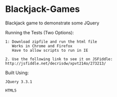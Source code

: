 # Blackjack-Games
Blackjack game to demonstrate some JQuery 

Running the Tests (Two Options):
	
	1: Download zipfile and run the html file
	   Works in Chrome and Firefox
	   Have to allow scripts to run in IE
	
	2. Use the following link to see it on JSFiddle: http://jsfiddle.net/decrisdw/xpvt214o/273213/

Built Using:
	
	JQuery 3.3.1

	HTML5
